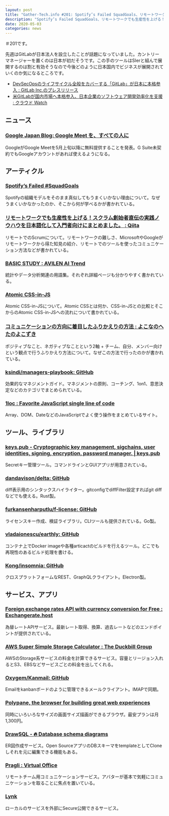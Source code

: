 ```yaml
---
layout: post
title: "Gather-Tech.info #201: Spotify’s Failed SquadGoals、リモートワークでも生産性を上げる！スクラム創始者直伝の実践ノウハウを日本語化して入門者向けにまとめました など"
description: "Spotify’s Failed SquadGoals、リモートワークでも生産性を上げる！スクラム創始者直伝の実践ノウハウを日本語化して入門者向けにまとめました など"
date: 2020-05-03
categories: news
---
```


＃201です。

先週はGitLabが日本法人を設立したことが話題になっていました。カントリーマネージャーを置くのは日本が初だそうです。この手のツールはSIerと組んで展開するのは割と有効そうなので今後どのように日本国内でビジネスが展開されていくのか気になるところです。

- [DevSecOpsのライフサイクル全般をカバーする「GitLab」が日本に本格参入 : GitLab Inc.のプレスリリース](https://prtimes.jp/main/html/rd/p/000000002.000056974.html)
- [米GitLabが国内市場へ本格参入、日本企業のソフトウェア開発効率化を支援 : クラウド Watch](https://cloud.watch.impress.co.jp/docs/news/1249996.html)

## ニュース

### [Google Japan Blog: Google Meet を、すべての人に](https://japan.googleblog.com/2020/04/bringing-google-meet-to-more-people.html)

GoogleがGoogle Meetを5月上旬以降に無料提供することを発表。G Suite未契約でもGoogleアカウントがあれば使えるようになる。

## アーティクル

### [Spotify’s Failed #SquadGoals](https://www.jeremiahlee.com/posts/failed-squad-goals/)

Spotifyの組織モデルをそのまま真似してもうまくいかない理由について。なぜうまくいかなかったのか、そこから何が学べるかが書かれている。

### [リモートワークでも生産性を上げる！スクラム創始者直伝の実践ノウハウを日本語化して入門者向けにまとめました。 : Qiita](https://qiita.com/KCbogard/items/ba08a1d1d39308acc31e)

リモートでのScrumについて。リモートワークの難しさ、MicrosoftやGoogleがリモートワークから得た知見の紹介、リモートでのツールを使ったコミュニケーション方法などが書かれている。

### [BASIC STUDY : AVILEN AI Trend](https://to-kei.net/basic-study/)

統計やデータ分析関連の用語集。それぞれ詳細ページも分かりやすく書かれている。

### [Atomic CSS-in-JS](https://sebastienlorber.com/atomic-css-in-js)

Atomic CSS-in-JSについて。Atomic CSSとは何か、CSS-in-JSとの比較とそこからのAtomic CSS-in-JSへの流れについて書かれている。

### [コミュニケーションの方向に着目したふりかえりの方法 : よこなのへたのよこずき](https://ihcomega.hatenadiary.com/entry/2020/04/28/055258)

ポジティブなこと、ネガティブなことという2軸 + チーム、自分、メンバー向けという観点で行うふりかえり方法について。なぜこの方法で行ったのかが書かれている。

### [ksindi/managers-playbook: GitHub](https://github.com/ksindi/managers-playbook)

効果的なマネジメントガイド。マネジメントの原則、コーチング、1on1、意思決定などのカテゴリでまとめられている。

### [1loc : Favorite JavaScript single line of code](https://1loc.dev/)

Array、DOM、DateなどのJavaScriptでよく使う操作をまとめているサイト。

## ツール、ライブラリ

### [keys.pub - Cryptographic key management, sigchains, user identities, signing, encryption, password manager. | keys.pub](https://keys.pub/)

Secretキー管理ツール。コマンドラインとGUIアプリが用意されている。

### [dandavison/delta: GitHub](https://github.com/dandavison/delta)

diff表示用のシンタックスハイライター。gitconfigでdiffFilter設定すればgit diffなどでも使える。Rust製。

### [furkansenharputlu/f-license: GitHub](https://github.com/furkansenharputlu/f-license)

ライセンスキー作成、検証ライブラリ。CLIツールも提供されている。Go製。

### [vladaionescu/earthly: GitHub](https://github.com/vladaionescu/earthly)

コンテナ上でDocker imageや各種articactのビルドを行えるツール。どこでも再現性のあるビルド処理を書ける。

### [Kong/insomnia: GitHub](https://github.com/kong/insomnia/)

クロスプラットフォームなREST、GraphQLクライアント。Electron製。

## サービス、アプリ

### [Foreign exchange rates API with currency conversion for Free : Exchangerate.host](https://exchangerate.host/#/)

為替レートAPIサービス。最新レート取得、換算、過去レートなどのエンドポイントが提供されている。

### [AWS Super Simple Storage Calculator : The Duckbill Group](https://www.duckbillgroup.com/aws-super-simple-storage-calculator/)

AWSのStorage系サービスの料金を計算できるサービス。容量とリージョン入れるとS3、EBSなどサービスごとの料金を出してくれる。

### [Oxygem/Kanmail: GitHub](https://github.com/Oxygem/Kanmail)

Emailをkanbanボードのように管理できるメールクライアント。IMAPで同期。

### [Polypane, the browser for building great web experiences](https://polypane.app/)

同時にいろいろなサイズの画面サイズ描画ができるブラウザ。最安プランは月1,300円。

### [DrawSQL - 🔥 Database schema diagrams](https://drawsql.app/)

ER図作成サービス。Open SourceアプリのDBスキーマをtemplateとしてCloneしそれを元に編集できる機能もある。

### [Pragli : Virtual Office](https://pragli.com/)

リモートチーム用コミュニケーションサービス。アバターが基本で気軽にコミュニケーションを取ることに焦点を置いている。

### [Lynk](https://lynk.sh/)

ローカルのサービスを外部にSecure公開できるサービス。
